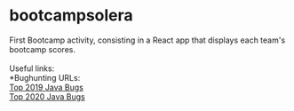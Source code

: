 # bootcampsolera
First Bootcamp activity, consisting in a React app that displays each team's bootcamp scores.<br />
<br />
Useful links:<br />
<space><space>*<space>Bughunting URLs:<br />
<space><space><space><space>[Top 2019 Java Bugs](https://pvs-studio.com/en/blog/posts/java/0699)<br />
<space><space><space><space>[Top 2020 Java Bugs](https://pvs-studio.com/en/blog/posts/java/0788)<br />
